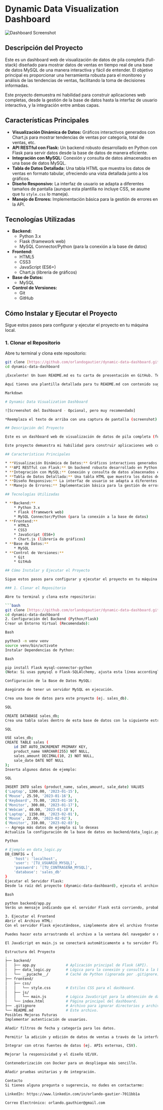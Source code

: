 # Dynamic Data Visualization Dashboard

![Dashboard Screenshot](https://github.com/orlandogautier/dynamic-data-dashboard/blob/d7f50f78dff7549609625763bcc66f1b4c47d011/Screenshot.png)

## Descripción del Proyecto

Este es un dashboard web de visualización de datos de pila completa (full-stack) diseñado para mostrar datos de ventas en tiempo real de una base de datos MySQL de una manera interactiva y fácil de entender. El objetivo principal es proporcionar una herramienta robusta para el monitoreo y análisis de las tendencias de ventas, facilitando la toma de decisiones informadas.

Este proyecto demuestra mi habilidad para construir aplicaciones web completas, desde la gestión de la base de datos hasta la interfaz de usuario interactiva, y la integración entre ambas capas.

## Características Principales

* **Visualización Dinámica de Datos:** Gráficos interactivos generados con Chart.js para mostrar tendencias de ventas por categoría, total de ventas, etc.
* **API RESTful con Flask:** Un backend robusto desarrollado en Python con Flask para servir datos desde la base de datos de manera eficiente.
* **Integración con MySQL:** Conexión y consulta de datos almacenados en una base de datos MySQL.
* **Tabla de Datos Detallada:** Una tabla HTML que muestra los datos de ventas en formato tabular, ofreciendo una vista detallada junto a los gráficos.
* **Diseño Responsivo:** La interfaz de usuario se adapta a diferentes tamaños de pantalla (aunque esta plantilla no incluye CSS, se asume que tu `style.css` lo maneja).
* **Manejo de Errores:** Implementación básica para la gestión de errores en la API.

## Tecnologías Utilizadas

* **Backend:**
    * Python 3.x
    * Flask (framework web)
    * MySQL Connector/Python (para la conexión a la base de datos)
* **Frontend:**
    * HTML5
    * CSS3
    * JavaScript (ES6+)
    * Chart.js (librería de gráficos)
* **Base de Datos:**
    * MySQL
* **Control de Versiones:**
    * Git
    * GitHub

## Cómo Instalar y Ejecutar el Proyecto

Sigue estos pasos para configurar y ejecutar el proyecto en tu máquina local.

### 1. Clonar el Repositorio

Abre tu terminal y clona este repositorio:

```bash
git clone [https://github.com/orlandogautier/dynamic-data-dashboard.git](https://github.com/orlandogautier/dynamic-data-dashboard.git)
cd dynamic-data-dashboard

¡Excelente! Un buen README.md es tu carta de presentación en GitHub. Te ayudará a destacar y a que cualquiera que visite tu repositorio entienda rápidamente de qué trata tu proyecto y cómo funciona.

Aquí tienes una plantilla detallada para tu README.md con contenido sugerido para tu proyecto "Dynamic Data Visualization Dashboard". Simplemente copia y pega esto en tu archivo README.md en GitHub (puedes editarlo directamente en la interfaz web de GitHub) y luego rellena los detalles específicos donde veas [TU_INFORMACIÓN_AQUÍ].

Markdown

# Dynamic Data Visualization Dashboard

![Screenshot del Dashboard - Opcional, pero muy recomendado]

*Reemplaza el texto de arriba con una captura de pantalla (screenshot) atractiva de tu dashboard funcionando. Puedes subir la imagen a un servicio como Imgur o directamente a tu repositorio de GitHub y luego enlazarla aquí. Esto es lo primero que verá la gente.*

## Descripción del Proyecto

Este es un dashboard web de visualización de datos de pila completa (full-stack) diseñado para mostrar datos de ventas en tiempo real de una base de datos MySQL de una manera interactiva y fácil de entender. El objetivo principal es proporcionar una herramienta robusta para el monitoreo y análisis de las tendencias de ventas, facilitando la toma de decisiones informadas.

Este proyecto demuestra mi habilidad para construir aplicaciones web completas, desde la gestión de la base de datos hasta la interfaz de usuario interactiva, y la integración entre ambas capas.

## Características Principales

* **Visualización Dinámica de Datos:** Gráficos interactivos generados con Chart.js para mostrar tendencias de ventas por categoría, total de ventas, etc.
* **API RESTful con Flask:** Un backend robusto desarrollado en Python con Flask para servir datos desde la base de datos de manera eficiente.
* **Integración con MySQL:** Conexión y consulta de datos almacenados en una base de datos MySQL.
* **Tabla de Datos Detallada:** Una tabla HTML que muestra los datos de ventas en formato tabular, ofreciendo una vista detallada junto a los gráficos.
* **Diseño Responsivo:** La interfaz de usuario se adapta a diferentes tamaños de pantalla (aunque esta plantilla no incluye CSS, se asume que tu `style.css` lo maneja).
* **Manejo de Errores:** Implementación básica para la gestión de errores en la API.

## Tecnologías Utilizadas

* **Backend:**
    * Python 3.x
    * Flask (framework web)
    * MySQL Connector/Python (para la conexión a la base de datos)
* **Frontend:**
    * HTML5
    * CSS3
    * JavaScript (ES6+)
    * Chart.js (librería de gráficos)
* **Base de Datos:**
    * MySQL
* **Control de Versiones:**
    * Git
    * GitHub

## Cómo Instalar y Ejecutar el Proyecto

Sigue estos pasos para configurar y ejecutar el proyecto en tu máquina local.

### 1. Clonar el Repositorio

Abre tu terminal y clona este repositorio:

```bash
git clone [https://github.com/orlandogautier/dynamic-data-dashboard.git](https://github.com/orlandogautier/dynamic-data-dashboard.git)
cd dynamic-data-dashboard
2. Configuración del Backend (Python/Flask)
Crear un Entorno Virtual (Recomendado):

Bash

python3 -m venv venv
source venv/bin/activate
Instalar Dependencias de Python:

Bash

pip install Flask mysql-connector-python
(Nota: Si usas pymysql o Flask-SQLAlchemy, ajusta esta línea accordingly).

Configuración de la Base de Datos MySQL:

Asegúrate de tener un servidor MySQL en ejecución.

Crea una base de datos para este proyecto (ej. sales_db).

SQL

CREATE DATABASE sales_db;
Crea una tabla sales dentro de esta base de datos con la siguiente estructura:

SQL

USE sales_db;
CREATE TABLE sales (
    id INT AUTO_INCREMENT PRIMARY KEY,
    product_name VARCHAR(255) NOT NULL,
    sales_amount DECIMAL(10, 2) NOT NULL,
    sale_date DATE NOT NULL
);
Inserta algunos datos de ejemplo:

SQL

INSERT INTO sales (product_name, sales_amount, sale_date) VALUES
('Laptop', 1200.00, '2023-01-15'),
('Mouse', 25.50, '2023-01-16'),
('Keyboard', 75.00, '2023-01-16'),
('Monitor', 300.00, '2023-01-17'),
('Webcam', 40.00, '2023-01-18'),
('Laptop', 1150.00, '2023-02-01'),
('Mouse', 22.00, '2023-02-02'),
('Monitor', 310.00, '2023-02-03');
-- Agrega más datos de ejemplo si lo deseas
Actualiza la configuración de la base de datos en backend/data_logic.py con tus credenciales de MySQL:

Python

# Ejemplo en data_logic.py
DB_CONFIG = {
    'host': 'localhost',
    'user': '[TU_USUARIO_MYSQL]',
    'password': '[TU_CONTRASEÑA_MYSQL]',
    'database': 'sales_db'
}
Ejecutar el Servidor Flask:
Desde la raíz del proyecto (dynamic-data-dashboard), ejecuta el archivo app.py:

Bash

python backend/app.py
Verás un mensaje indicando que el servidor Flask está corriendo, probablemente en http://127.0.0.1:5000/.

3. Ejecutar el Frontend
Abrir el Archivo HTML:
Con el servidor Flask ejecutándose, simplemente abre el archivo frontend/index.html en tu navegador web preferido.

Puedes hacer esto arrastrando el archivo a la ventana del navegador o navegando a su ruta local (ej. file:///home/ogautier/data_dashboard/frontend/index.html).

El JavaScript en main.js se conectará automáticamente a tu servidor Flask para obtener los datos.

Estructura del Proyecto
.
├── backend/
│   ├── app.py              # Aplicación principal de Flask (API).
│   ├── data_logic.py       # Lógica para la conexión y consulta a la base de datos.
│   └── __pycache__/        # Caché de Python (ignorada por .gitignore).
├── frontend/
│   ├── css/
│   │   └── style.css       # Estilos CSS para el dashboard.
│   ├── js/
│   │   └── main.js         # Lógica JavaScript para la obtención de datos y renderizado de gráficos.
│   └── index.html          # Página principal del dashboard.
├── .gitignore              # Archivo para ignorar directorios y archivos de Git.
└── README.md               # Este archivo.
Posibles Mejoras Futuras
Implementar autenticación de usuarios.

Añadir filtros de fecha y categoría para los datos.

Permitir la adición y edición de datos de ventas a través de la interfaz.

Integrar con otras fuentes de datos (ej. APIs externas, CSV).

Mejorar la responsividad y el diseño UI/UX.

Contenedorización con Docker para un despliegue más sencillo.

Añadir pruebas unitarias y de integración.

Contacto
Si tienes alguna pregunta o sugerencia, no dudes en contactarme:

LinkedIn: https://www.linkedin.com/in/orlando-gautier-7011bb1a

Correo Electrónico: orlando.gauthier@gmail.com
